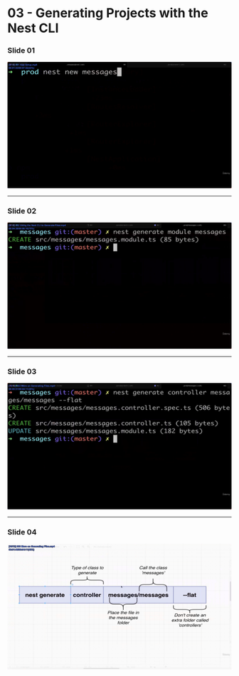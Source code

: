 # 03 - Generating Projects with the Nest CLI

### Slide 01

![01](./Screenshot_01.png)

---

### Slide 02

![02](./Screenshot_02.png)

---

### Slide 03

![03](./Screenshot_03.png)

---

### Slide 04

![04](./Screenshot_04.png)
